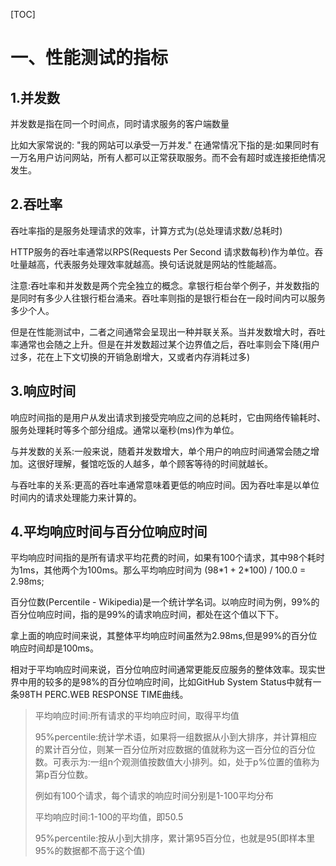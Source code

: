 [TOC]

# 一、性能测试的指标



## 1.并发数

并发数是指在同一个时间点，同时请求服务的客户端数量

比如大家常说的: "我的网站可以承受一万并发."  在通常情况下指的是:如果同时有一万名用户访问网站，所有人都可以正常获取服务。而不会有超时或连接拒绝情况发生。



## 2.吞吐率

吞吐率指的是服务处理请求的效率，计算方式为(总处理请求数/总耗时)

HTTP服务的吞吐率通常以RPS(Requests Per Second 请求数每秒)作为单位。吞吐量越高，代表服务处理效率就越高。换句话说就是网站的性能越高。

注意:吞吐率和并发数是两个完全独立的概念。拿银行柜台举个例子，并发数指的是同时有多少人往银行柜台涌来。吞吐率则指的是银行柜台在一段时间内可以服务多少个人。



但是在性能测试中，二者之间通常会呈现出一种并联关系。当并发数增大时，吞吐率通常也会随之上升。但是在并发数超过某个边界值之后，吞吐率则会下降(用户过多，花在上下文切换的开销急剧增大，又或者内存消耗过多)



## 3.响应时间

响应时间指的是用户从发出请求到接受完响应之间的总耗时，它由网络传输耗时、服务处理耗时等多个部分组成。通常以毫秒(ms)作为单位。



与并发数的关系:一般来说，随着并发数增大，单个用户的响应时间通常会随之增加。这很好理解，餐馆吃饭的人越多，单个顾客等待的时间就越长。



与吞吐率的关系:更高的吞吐率通常意味着更低的响应时间。因为吞吐率是以单位时间内的请求处理能力来计算的。



## 4.平均响应时间与百分位响应时间

平均响应时间指的是所有请求平均花费的时间，如果有100个请求，其中98个耗时为1ms，其他两个为100ms。那么平均响应时间为 (98\*1 + 2\*100) / 100.0 = 2.98ms;



百分位数(Percentile - Wikipedia)是一个统计学名词。以响应时间为例，99%的百分位响应时间，指的是99%的请求响应时间，都处在这个值以下下。



拿上面的响应时间来说，其整体平均响应时间虽然为2.98ms,但是99%的百分位响应时间却是100ms。



相对于平均响应时间来说，百分位响应时间通常更能反应服务的整体效率。现实世界中用的较多的是98%的百分位响应时间，比如GitHub System Status中就有一条98TH PERC.WEB RESPONSE TIME曲线。

>平均响应时间:所有请求的平均响应时间，取得平均值  
>
>95%percentile:统计学术语，如果将一组数据从小到大排序，并计算相应的累计百分位，则某一百分位所对应数据的值就称为这一百分位的百分位数。可表示为:一组n个观测值按数值大小排列。如，处于p%位置的值称为第p百分位数。  
>
>  
>
>例如有100个请求，每个请求的响应时间分别是1-100平均分布
>
>平均响应时间:1-100的平均值，即50.5
>
>95%percentile:按从小到大排序，累计第95百分位，也就是95(即样本里95%的数据都不高于这个值)



















